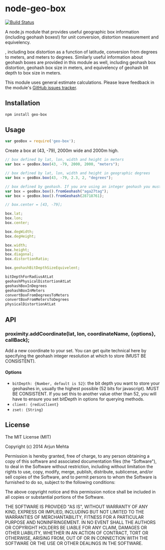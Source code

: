 node-geo-box
=====================

[![Build Status](https://travis-ci.org/arjunmehta/node-geo-proximity.svg?branch=master)](https://travis-ci.org/arjunmehta/node-geo-proximity)

A node.js module that provides useful geographic box information (including geohash boxes!) for unit conversion, distortion measurement and equivelency.

, including box distortion as a function of latitude, conversion from degrees to meters, and meters to degrees. Similarly useful information about geohash boxes are provided in this module as well, including geohash box distortion, geohash box size in meters, and equivelency of geohash bit depth to box size in meters.

This module uses general estimate calculations. Please leave feedback in the module's [GitHub issues tracker](https://github.com/arjunmehta/node-geo-boxinfo/issues).

## Installation

```bash
npm install geo-box
```


## Usage
```javascript
var geoBox = require('geo-box');
```

Create a box at (43, -79), 2000m wide and 2000m high.
```javascript
// box defined by lat, lon, width and height in meters
var box = geoBox.box(43, -79, 2000, 2000, "meters");

// box defined by lat, lon, width and height in geographic degrees
var box = geoBox.box(43, -79, 2.3, 2, "degrees");

// box defined by geohash. If you are using an integer geohash you must specify the bit depth of the geohash.
var box = geoBox.box().fromGeohash("aga27tag");
var box = geoBox.box().fromGeohash(28718761);

// box.center = [43, -79];

box.lat;
box.lon;
box.center;

box.degWidth;
box.degHeight;

box.width;
box.height;
box.diagonal;
box.distortionRatio;

box.geohashBitDepthSizeEquivelent;

bitDepthForRadiusAtLat
geohashPhysicalDistortionAtLat
geohashBoxInDegrees
geohashBoxInMeters
convertBoxFromDegreesToMeters
convertBoxFromMetersToDegrees
physicalDistortionAtLat
```


## API

### proximity.addCoordinate(lat, lon, coordinateName, {options}, callBack);
Add a new coordinate to your set. You can get quite technical here by specifying the geohash integer resolution at which to store (MUST BE CONSISTENT).

#### Options
- `bitDepth: {Number, default is 52}`: the bit depth you want to store your geohashes in, usually the highest possible (52 bits for javascript). MUST BE CONSISTENT. If you set this to another value other than 52, you will have to ensure you set bitDepth in options for querying methods.
- `client: {redisClient}`
- `zset: {String}`



## License

The MIT License (MIT)

Copyright (c) 2014 Arjun Mehta

Permission is hereby granted, free of charge, to any person obtaining a copy
of this software and associated documentation files (the "Software"), to deal
in the Software without restriction, including without limitation the rights
to use, copy, modify, merge, publish, distribute, sublicense, and/or sell
copies of the Software, and to permit persons to whom the Software is
furnished to do so, subject to the following conditions:

The above copyright notice and this permission notice shall be included in all
copies or substantial portions of the Software.

THE SOFTWARE IS PROVIDED "AS IS", WITHOUT WARRANTY OF ANY KIND, EXPRESS OR
IMPLIED, INCLUDING BUT NOT LIMITED TO THE WARRANTIES OF MERCHANTABILITY,
FITNESS FOR A PARTICULAR PURPOSE AND NONINFRINGEMENT. IN NO EVENT SHALL THE
AUTHORS OR COPYRIGHT HOLDERS BE LIABLE FOR ANY CLAIM, DAMAGES OR OTHER
LIABILITY, WHETHER IN AN ACTION OF CONTRACT, TORT OR OTHERWISE, ARISING FROM,
OUT OF OR IN CONNECTION WITH THE SOFTWARE OR THE USE OR OTHER DEALINGS IN THE
SOFTWARE.
